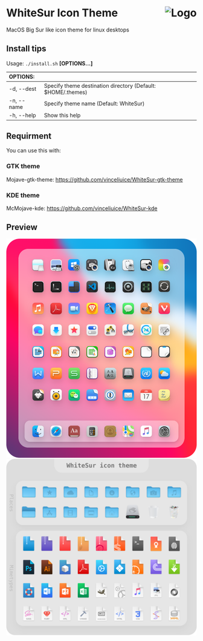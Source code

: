 <img src="https://github.com/vinceliuice/Sierra-gtk-theme/blob/imgs/logo.png" alt="Logo" align="right" /> WhiteSur Icon Theme
======

MacOS Big Sur like icon theme for linux desktops

## Install tips

Usage:  `./install.sh`  **[OPTIONS...]**

|  OPTIONS:           | |
|:--------------------|:-------------|
|-d, --dest           | Specify theme destination directory (Default: $HOME/.themes)|
|-n, --name           | Specify theme name (Default: WhiteSur)|
|-h, --help           | Show this help|

## Requirment
You can use this with:

### GTK theme

Mojave-gtk-theme: https://github.com/vinceliuice/WhiteSur-gtk-theme

### KDE theme

McMojave-kde: https://github.com/vinceliuice/WhiteSur-kde

## Preview
![1](preview.png)
![2](preview01.png)

